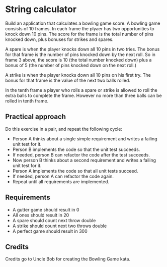 ﻿# String calculator #
Build an application that calculates a bowling game score. A bowling game consists of 10 frames. In each frame the plyaer has two opportunities to knock down 10 pins. The score for the frame is the total number of pins knocked down, plus bonuses for strikes and spares.

A spare is when the player knocks down all 10 pins in two tries.  The bonus for
that frame is the number of pins knocked down by the next roll.  So in frame 3
above, the score is 10 (the total number knocked down) plus a bonus of 5 (the
number of pins knocked down on the next roll.)

A strike is when the player knocks down all 10 pins on his first try.  The bonus
for that frame is the value of the next two balls rolled.

In the tenth frame a player who rolls a spare or strike is allowed to roll the extra
balls to complete the frame.  However no more than three balls can be rolled in
tenth frame.

## Practical approach ##
Do this exercise in a pair, and repeat the following cycle:
- Person A thinks about a single simple requirement and writes a failing unit test for it.
- Person B implements the code so that the unit test succeeds.
- If needed, person B can refactor the code after the test succeeds.
- Now person B thinks about a second requirement and writes a failing unit test for it.
- Person A implements the code so that all unit tests succeed.
- If needed, person A can refactor the code again.
- Repeat until all requirements are implemented.

## Requirements ##
- A gutter game should result in 0
- All ones should result in 20
- A spare should count next throw double
- A strike should count next two throws double
- A perfect game should result in 300



## Credits ##
Credits go to Uncle Bob for creating the Bowling Game kata.